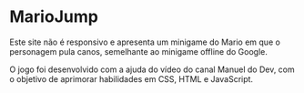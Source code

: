 # MarioJump
Este site não é responsivo e apresenta um minigame do Mario em que o personagem pula canos, semelhante ao minigame offline do Google.

O jogo foi desenvolvido com a ajuda do vídeo do canal Manuel do Dev, com o objetivo de aprimorar habilidades em CSS, HTML e JavaScript.
